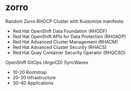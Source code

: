 # zorro


Random Zorro RHOCP Cluster with Kustomize manifests:

 - Red Hat OpenShift Data Foundation (RHODF)
 - Red Hat OpenShift APIs for Data Protection (RHOADP)
 - Red Hat Advanced Cluster Management (RHACM) 
 - Red Hat Advanced Cluster Security (RHACS)
 - Red Hat Quay Container Security Operator (RHQCSO)


OpenShift GitOps (ArgoCD) SyncWaves

- 10-20 Bootstrap
- 20-30 Infrastructure
- 30-40 Applications


